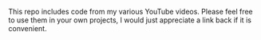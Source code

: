 This repo includes code from my various YouTube videos. Please feel free to use them in your own projects, I would just appreciate a link back if it is convenient.
